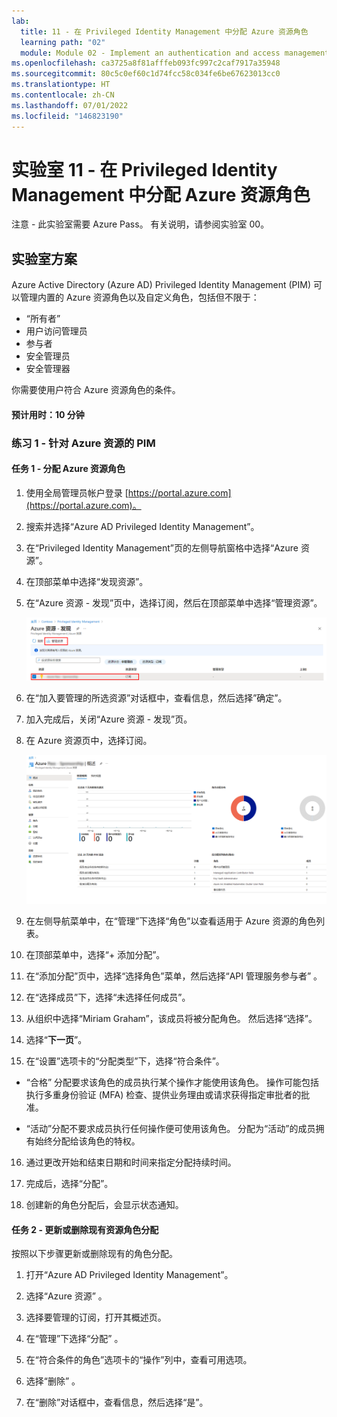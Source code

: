 ```yaml
---
lab:
  title: 11 - 在 Privileged Identity Management 中分配 Azure 资源角色
  learning path: "02"
  module: Module 02 - Implement an authentication and access management solution
ms.openlocfilehash: ca3725a8f81afffeb093fc997c2caf7917a35948
ms.sourcegitcommit: 80c5c0ef60c1d74fcc58c034fe6be67623013cc0
ms.translationtype: HT
ms.contentlocale: zh-CN
ms.lasthandoff: 07/01/2022
ms.locfileid: "146823190"
---
```

# <a name="lab-11---assign-azure-resource-roles-in-privileged-identity-management"></a>实验室 11 - 在 Privileged Identity Management 中分配 Azure 资源角色

注意 - 此实验室需要 Azure Pass。 有关说明，请参阅实验室 00。

## <a name="lab-scenario"></a>实验室方案

Azure Active Directory (Azure AD) Privileged Identity Management (PIM) 可以管理内置的 Azure 资源角色以及自定义角色，包括但不限于：

- “所有者”
- 用户访问管理员
- 参与者
- 安全管理员
- 安全管理器

你需要使用户符合 Azure 资源角色的条件。


#### <a name="estimated-time-10-minutes"></a>预计用时：10 分钟

### <a name="exercise-1---pim-with-azure-resources"></a>练习 1 - 针对 Azure 资源的 PIM

#### <a name="task-1---assign-azure-resource-roles"></a>任务 1 - 分配 Azure 资源角色

1. 使用全局管理员帐户登录 [https://portal.azure.com](https://portal.azure.com)。

2. 搜索并选择“Azure AD Privileged Identity Management”。

3. 在“Privileged Identity Management”页的左侧导航窗格中选择“Azure 资源”。

4. 在顶部菜单中选择“发现资源”。

5. 在“Azure 资源 - 发现”页中，选择订阅，然后在顶部菜单中选择“管理资源”。

   ![显示“Azure 资源发现”页的屏幕图像，其中突出显示了订阅和“管理资源”](./media/lp4-mod3-pim-azure-resource-management.png)

6. 在“加入要管理的所选资源”对话框中，查看信息，然后选择”确定”。

7. 加入完成后，关闭“Azure 资源 - 发现”页。

8. 在 Azure 资源页中，选择订阅。

   ![显示最近添加的 Azure 资源的屏幕图像](./media/lp4-mod3-pim-az-resource-overview.png)

9. 在左侧导航菜单中，在“管理”下选择“角色”以查看适用于 Azure 资源的角色列表。

10. 在顶部菜单中，选择“+ 添加分配”。

11. 在“添加分配”页中，选择“选择角色”菜单，然后选择“API 管理服务参与者” 。

12. 在“选择成员”下，选择“未选择任何成员”。

13. 从组织中选择“Miriam Graham”，该成员将被分配角色。  然后选择“选择”。

14. 选择“**下一页**”。

15. 在“设置”选项卡的“分配类型”下，选择“符合条件”。

   - “合格”  分配要求该角色的成员执行某个操作才能使用该角色。 操作可能包括执行多重身份验证 (MFA) 检查、提供业务理由或请求获得指定审批者的批准。

   - “活动”分配不要求成员执行任何操作便可使用该角色。 分配为“活动”的成员拥有始终分配给该角色的特权。

16. 通过更改开始和结束日期和时间来指定分配持续时间。

17. 完成后，选择“分配”。

18. 创建新的角色分配后，会显示状态通知。

#### <a name="task-2---update-or-remove-an-existing-resource-role-assignment"></a>任务 2 - 更新或删除现有资源角色分配

按照以下步骤更新或删除现有的角色分配。

1. 打开“Azure AD Privileged Identity Management”。

2. 选择“Azure 资源” 。

3. 选择要管理的订阅，打开其概述页。

4. 在“管理”下选择“分配” 。

5. 在“符合条件的角色”选项卡的“操作”列中，查看可用选项。

6. 选择“删除” 。

7. 在“删除”对话框中，查看信息，然后选择“是”。
